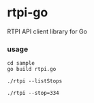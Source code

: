 # rtpi-go

RTPI API client library for Go

### usage

```
cd sample
go build rtpi.go

./rtpi --listStops

./rtpi --stop=334
```
